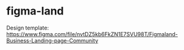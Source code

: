 # figma-land
Design template:
https://www.figma.com/file/nvtDZ5kb6FkZN1E7SVU98T/Figmaland-Business-Landing-page-Community
